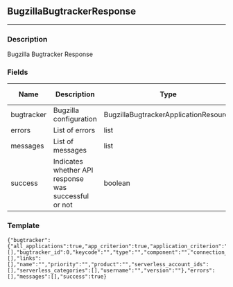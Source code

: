 ## BugzillaBugtrackerResponse
---
### Description
Bugzilla Bugtracker Response
### Fields
| Name | Description | Type | Allowed Values | Required |
| ---- | ----------- | ---- | -------------- | -------- |
| bugtracker | Bugzilla configuration | BugzillaBugtrackerApplicationResource |  | false |
| errors | List of errors | list |  | false |
| messages | List of messages | list |  | false |
| success | Indicates whether API response was successful or not | boolean |  | false |
### Template
```
{"bugtracker":{"all_applications":true,"app_criterion":true,"application_criterion":"","applications":[],"bugtracker_id":0,"keycode":"","type":"","component":"","connection_unavailable":true,"contrast_product":"","full_integration":true,"has_two_way_integration":true,"host":"","importance":[],"links":[],"name":"","priority":"","product":"","serverless_account_ids":[],"serverless_categories":[],"username":"","version":""},"errors":[],"messages":[],"success":true}
```
